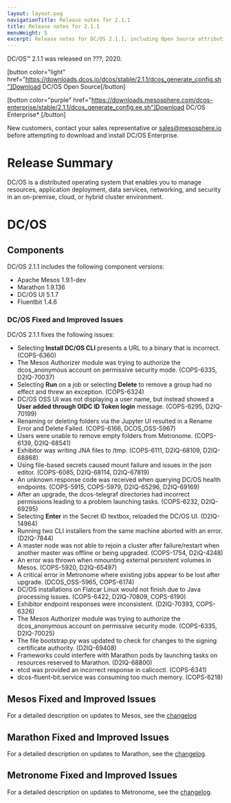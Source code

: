 ```yaml
---
layout: layout.pug
navigationTitle: Release notes for 2.1.1
title: Release notes for 2.1.1
menuWeight: 5
excerpt: Release notes for DC/OS 2.1.1, including Open Source attribution, and version policy.
---
```

DC/OS&trade; 2.1.1 was released on ???, 2020.

[button color="light" href="https://downloads.dcos.io/dcos/stable/2.1.1/dcos_generate_config.sh"]Download DC/OS Open Source[/button]

[button color="purple" href="https://downloads.mesosphere.com/dcos-enterprise/stable/2.1.1/dcos_generate_config.ee.sh"]Download DC/OS Enterprise* [/button]

New customers, contact your sales representative or <a href="mailto:sales@mesosphere.io">sales@mesosphere.io</a> before attempting to download and install DC/OS Enterprise.

# Release Summary
DC/OS is a distributed operating system that enables you to manage resources, application deployment, data services, networking, and security in an on-premise, cloud, or hybrid cluster environment.

# DC/OS 

## Components

DC/OS 2.1.1 includes the following component versions:

- Apache Mesos 1.9.1-dev
- Marathon 1.9.136
- DC/OS UI 5.1.7
- Fluentbit 1.4.6

### DC/OS Fixed and Improved Issues

DC/OS 2.1.1 fixes the following issues:

- Selecting **Install DC/OS CLI** presents a URL to a binary that is incorrect. (COPS-6360)
- The Mesos Authorizer module was trying to authorize the dcos_anonymous account on permissive security mode. (COPS-6335, D2IQ-70037)
- Selecting **Run** on a job or selecting **Delete** to remove a group had no effect and threw an exception. (COPS-6324)
- DC/OS OSS UI was not displaying a user name, but instead showed a **User added through OIDC ID Token login** message. (COPS-6295, D2IQ-70199) 
- Renaming or deleting folders via the Jupyter UI resulted in a Rename Error and Delete Failed. (COPS-6166, DCOS_OSS-5967)
- Users were unable to remove empty folders from Metronome. (COPS-6139, D2IQ-68541)
- Exhibitor was writing JNA files to /tmp. (COPS-6111, D2IQ-68109, D2IQ-68868) 
- Using file-based secrets caused mount failure and issues in the json editor. (COPS-6085, D2IQ-68114, D2IQ-67819) 
- An unknown response code was received when querying DC/OS health endpoints. (COPS-5915, COPS-5979, D2IQ-65296, D2IQ-69169) 
- After an upgrade, the dcos-telegraf directories had incorrect permissions leading to a problem launching tasks. (COPS-6232, D2IQ-69295)
- Selecting **Enter** in the Secret ID textbox, reloaded the DC/OS UI. (D2IQ-14964) 
- Running two CLI installers from the same machine aborted with an error. (D2IQ-7844) 
- A master node was not able to rejoin a cluster after failure/restart when another master was offline or being upgraded. (COPS-1754, D2iQ-4248) 
- An error was thrown when nmounting external persistent volumes in Mesos. (COPS-5920, D2IQ-65497)
- A critical error in Metronome where existing jobs appear to be lost after upgrade. (DCOS_OSS-5965, COPS-6174)
- DC/OS installations on Flatcar Linux would not finish due to Java processing issues. (COPS-6422, D2IQ-70809, COPS-6190)
- Exhibitor endpoint responses were inconsistent. (D2IQ-70393, COPS-6326) 
- The Mesos Authorizer module was trying to authorize the dcos_anonymous account on permissive security mode. (COPS-6335, D2IQ-70025) 
- The file bootstrap.py was updated to check for changes to the signing certificate authority. (D2IQ-69408) 
- Frameworks could interfere with Marathon pods by launching tasks on resources reserved to Marathon. (D2IQ-68800)
- etcd was provided an incorrect response in calicoctl. (COPS-6341) 
- dcos-fluent-bit.service was consuming too much memory. (COPS-6218)

## Mesos Fixed and Improved Issues
For a detailed description on updates to Mesos, see the [changelog](https://github.com/apache/mesos/blob/802a50f4902f1f5ca3829dca4a472d8a582f7b9b/CHANGELOG)

## Marathon Fixed and Improved Issues
For a detailed description on updates to Marathon, see the [changelog](https://github.com/mesosphere/marathon/blob/master/changelog.md).

## Metronome Fixed and Improved Issues
For a detailed description on updates to Metronome, see the [changelog](https://github.com/dcos/metronome/blob/master/changelog.md).
